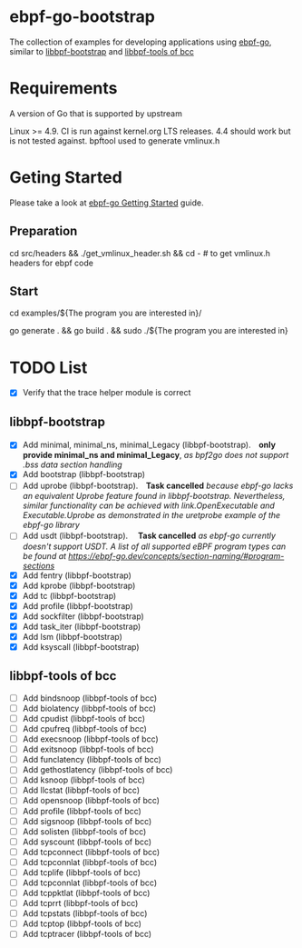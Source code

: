 # ebpf-go-bootstrap

The collection of examples for developing applications using [ebpf-go], similar to [libbpf-bootstrap] and [libbpf-tools of bcc]

# Requirements
A version of Go that is supported by upstream

Linux >= 4.9. CI is run against kernel.org LTS releases. 4.4 should work but is not tested against.
bpftool used to generate vmlinux.h

# Geting Started
Please take a look at [ebpf-go Getting Started] guide.

## Preparation
cd src/headers && ./get_vmlinux_header.sh  && cd -   # to get vmlinux.h headers for ebpf code

## Start
cd examples/${The program you are interested in}/

go generate . && go build . && sudo ./${The program you are interested in}

# TODO List
- [x] Verify that the trace helper module is correct
## libbpf-bootstrap
- [x] Add minimal, minimal_ns, minimal_Legacy (libbpf-bootstrap).　**only provide minimal_ns and minimal_Legacy**, *as bpf2go does not support .bss data section handling*
- [x] Add bootstrap (libbpf-bootstrap)
- [ ] Add uprobe (libbpf-bootstrap).　**Task cancelled** *because ebpf-go lacks an equivalent Uprobe feature found in libbpf-bootstrap. Nevertheless, similar functionality can be achieved with link.OpenExecutable and Executable.Uprobe as demonstrated in the uretprobe example of the ebpf-go library*
- [ ] Add usdt (libbpf-bootstrap). 　**Task cancelled** *as ebpf-go currently doesn't support USDT. A list of all supported eBPF program types can be found at https://ebpf-go.dev/concepts/section-naming/#program-sections*
- [x] Add fentry (libbpf-bootstrap)
- [x] Add kprobe (libbpf-bootstrap)
- [x] Add tc (libbpf-bootstrap)
- [x] Add profile (libbpf-bootstrap)
- [x] Add sockfilter (libbpf-bootstrap)
- [x] Add task_iter (libbpf-bootstrap)
- [x] Add lsm (libbpf-bootstrap)
- [x] Add ksyscall (libbpf-bootstrap)
## libbpf-tools of bcc
- [ ] Add bindsnoop  (libbpf-tools of bcc)
- [ ] Add biolatency  (libbpf-tools of bcc)
- [ ] Add cpudist (libbpf-tools of bcc)
- [ ] Add cpufreq (libbpf-tools of bcc)
- [ ] Add execsnoop (libbpf-tools of bcc)
- [ ] Add exitsnoop (libbpf-tools of bcc)
- [ ] Add funclatency (libbpf-tools of bcc)
- [ ] Add gethostlatency (libbpf-tools of bcc)
- [ ] Add ksnoop (libbpf-tools of bcc)
- [ ] Add llcstat (libbpf-tools of bcc)
- [ ] Add opensnoop (libbpf-tools of bcc)
- [ ] Add profile (libbpf-tools of bcc)
- [ ] Add sigsnoop (libbpf-tools of bcc)
- [ ] Add solisten (libbpf-tools of bcc)
- [ ] Add syscount (libbpf-tools of bcc)
- [ ] Add tcpconnect (libbpf-tools of bcc)
- [ ] Add tcpconnlat (libbpf-tools of bcc)
- [ ] Add tcplife (libbpf-tools of bcc)
- [ ] Add tcpconnlat (libbpf-tools of bcc)
- [ ] Add tcppktlat (libbpf-tools of bcc)
- [ ] Add tcprrt (libbpf-tools of bcc)
- [ ] Add tcpstats (libbpf-tools of bcc)
- [ ] Add tcptop (libbpf-tools of bcc)
- [ ] Add tcptracer (libbpf-tools of bcc)

[ebpf-go Getting Started]: https://ebpf-go.dev/guides/getting-started/
[ebpf-go]: https://github.com/cilium/ebpf
[libbpf-bootstrap]: https://github.com/libbpf/libbpf-bootstrap
[libbpf-tools of bcc]: https://github.com/iovisor/bcc/tree/master/libbpf-tools
